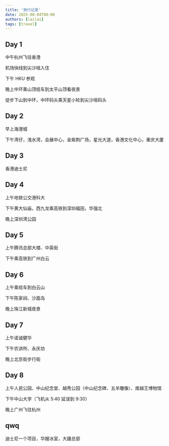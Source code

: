 ```yaml
---
title: '旅行记录'
date: 2025-08-04T00:00
authors: [lailai]
tags: [travel]
---
```


<!-- truncate -->

## Day 1

中午杭州飞往香港

机场快线到尖沙咀入住

下午 HKU 参观

晚上中环乘山顶缆车到太平山顶看夜景

徒步下山到中环，中环码头乘天星小轮到尖沙咀码头

## Day 2

早上海港城

下午湾仔，浅水湾，会展中心，金紫荆广场，星光大道，香港文化中心，重庆大厦

## Day 3

香港迪士尼

## Day 4

上午地铁公交港科大

下午黄大仙庙，西九龙乘高铁到深圳福田，华强北

晚上深圳湾公园

## Day 5

上午腾讯总部大楼、中英街

下午乘高铁到广州白云

## Day 6

上午乘缆车到白云山

下午陈家祠、沙面岛

晚上珠江新城夜景

## Day 7

上午诺诚健华

下午农讲所、永庆坊

晚上北京街步行街

## Day 8

上午人民公园、中山纪念堂、越秀公园（中山纪念碑、五羊雕像）、南越王博物馆

下午中山大学（飞机从 5:40 延误到 9:30）

晚上广州飞往杭州

## qwq

迪士尼一个项目，华嫂冰室，大疆总部


